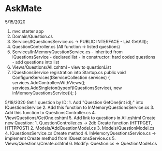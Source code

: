 # AskMate

5/15/2020
1. mvc starter app
2. Domain/Question.cs
3. Services/IQuestionsService.cs -> PUBLIC INTERFACE
        - List<Question> GetAll();
4. QuestionController.cs (All function -> listed questions)
5. Services/InMemoryQuestionService.cs
        - inherited from IQuestionsService
        - declared list<question>
        - in constructor: hard coded questions
        - add questions into list
6. Views/Questions/All.cshtml
        - view to questionList
7. IQuestionsService registration into Startup.cs
        public void ConfigureServices(IServiceCollection services)
        {
            services.AddControllersWithViews();
            services.AddSingleton(typeof(IQuestionsService), new InMemoryQuestionsService());
        }

5/19/2020
Get 1 question by ID:
        1. Add "Question GetOne(int id);" into IQuestionsService
        2. Add this function to InMemoryQuestionsService.cs
        3. Add this function to QuestionsController.cs
        4. View/Questions/GetOne.cshtml
        5. Add link to questions in All.cshtml
Create new Question:
        1. QuestionController.cs -> 2db Create function (HTTPGET, HTTPPOST)
        2. Models/AddQuestionModel.cs
        3. Models/QuestionModel.cs
        4. IQuestionsService.cs Create method
        4. InMemoryQuestionsService.cs -> implement Create method from IQuestionsService.cs
        5. Views/Questions/Create.cshtml
        6. Modify: Question.cs => QuestionModel.cs
        
        
